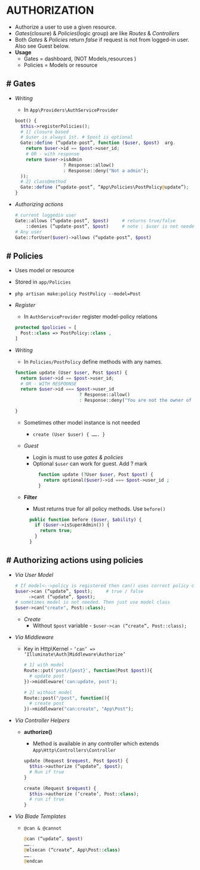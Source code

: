 # AUTHORIZATION

- Authorize a user to use a given resource.
- _Gates_(closure) & _Policies_(logic group) are like _Routes_ & _Controllers_
- Both _Gates_ & _Policies_ return _false_ if request is not from logged-in user. Also see Guest below.
- **Usage**
  - Gates = dashboard, (NOT Models,resources )
  - Policies = Models or resource

## # Gates

- _Writing_

  - In `App\Providers\AuthServiceProvider`

  ```php
  boot() {
    $this->registerPolicies();
    # 1] closure based
    # $user is always 1st. # $post is optional
    Gate::define (“update-post”, function ($user, $post)  arg.
      return $user->id == $post->user_id;
      # OR - with response
      return $user->isAdmin
                    ? Response::allow()
                    : Response::deny("Not a admin");
    ));
    # 2] class@method
    Gate::define (“update-post”, “App\Policies\PostPolicy@update”);
  }
  ```

* _Authorizing actions_

  ```php
  # current loggedin user
  Gate::allows (“update-post”, $post)     # returns true/false
      ::denies (“update-post”, $post)     # note : $user is not needed to pass
  # Any user
  Gate::forUser($user)->allows (“update-post”, $post)
  ```

## # Policies

- Uses model or resource
- Stored in `app/Policies`
- `php artisan make:policy PostPolicy --model=Post`
- _Register_

  - In `AuthServiceProvider` register model-policy relations

  ```php
  protected $policies = [
    Post::class => PostPolicy::class ,
  ]
  ```

- _Writing_

  - In `Policies/PostPolicy` define methods with any names.

  ```php
  function update (User $user, Post $post) {
    return $user->id == $post->user_id;
    # OR - WITH RESPOONSE
    return $user->id === $post->user_id
                          ? Response::allow()
                          : Response::deny("You are not the owner of post");

  }
  ```

  - Sometimes other model instance is not needed
    - `create (User $user) { ……. }`
  - _Guest_
    - Login is must to use _gates & policies_
    - Optional `$user` can work for guest. Add ? mark
      ```php
        function update (?User $user, Post $post) {
          return optional($user)->id === $post->user_id ;
        }
      ```
  - **Filter**

    - Must returns true for all policy methods. Use `before()`

    ```php
      public function before ($user, $ability) {
        if ($user->isSuperAdmin()) {
          return true;
        }
      }
    ```

## # Authorizing actions using policies

- _Via User Model_

  ```php
  # If model<-->policy is registered then can() uses correct policy class
  $user->can (“update”, $post);     # true / false
       ->cant (“update”, $post);
  # sometimes model is not needed. Then just use model class
  $user->can("create", Post::class);
  ```

  - _Create_
    - Without `$post` variable - `$user->can (“create”, Post::class);`

- _Via Middleware_

  - Key in Http\Kernel - `‘can’ => ‘Illuminate\Auth]Middleware\Authorize’`

    ```php
    # 1] with model
    Route::put('post/{post}', function(Post $post)){
      # update post
    })->middleware('can:update, post');

    # 2] without model
    Route::post("/post", function(){
      # create post
    })->middleware("can:create", "App\Post");
    ```

- _Via Controller Helpers_

  - **authorize()**

    - Method is available in any controller which extends `App\Http\Controllers\Controller`

    ```php
    update (Request $request, Post $post) {
      $this->authorize (“update”, $post);
      # Run if true
    }

    create (Request $request) {
      $this->authorize (‘create’, Post::class);
      # run if true
    }
    ```

- _Via Blade Templates_

  - `@can & @cannot`

    ```php
    @can (“update”, $post)
    ……..
    @elsecan (“create”, App\Post::class)
    …….
    @endcan
    ```
